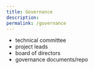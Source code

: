 ```yaml
---
title: Governance
description: 
permalink: /governance
---
```


* technical committee
* project leads
* board of directors
* governance documents/repo
